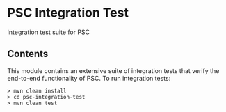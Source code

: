 # PSC Integration Test

Integration test suite for PSC

## Contents
This module contains an extensive suite of integration tests that verify the end-to-end functionality of PSC. To run integration tests:

 ```
 > mvn clean install
 > cd psc-integration-test
 > mvn clean test
 ```